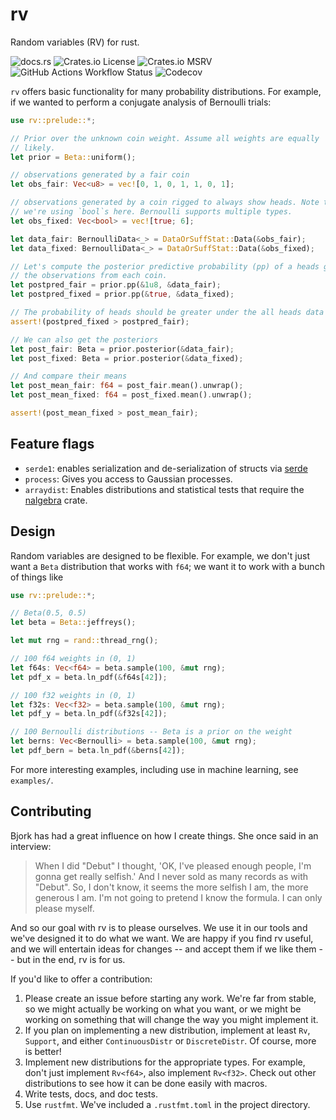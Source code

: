 # rv

Random variables (RV) for rust. 

![docs.rs](https://img.shields.io/docsrs/rv)
![Crates.io License](https://img.shields.io/crates/l/rv)
![Crates.io MSRV](https://img.shields.io/crates/msrv/rv)
![GitHub Actions Workflow Status](https://img.shields.io/github/actions/workflow/status/promised-ai/rv/rust-build-test.yaml)
![Codecov](https://img.shields.io/codecov/c/github/promised-ai/rv)



`rv` offers basic functionality for many probability distributions.  For example,
if we wanted to perform a conjugate analysis of Bernoulli trials:

```rust
use rv::prelude::*;

// Prior over the unknown coin weight. Assume all weights are equally
// likely.
let prior = Beta::uniform();

// observations generated by a fair coin
let obs_fair: Vec<u8> = vec![0, 1, 0, 1, 1, 0, 1];

// observations generated by a coin rigged to always show heads. Note that
// we're using `bool`s here. Bernoulli supports multiple types.
let obs_fixed: Vec<bool> = vec![true; 6];

let data_fair: BernoulliData<_> = DataOrSuffStat::Data(&obs_fair);
let data_fixed: BernoulliData<_> = DataOrSuffStat::Data(&obs_fixed);

// Let's compute the posterior predictive probability (pp) of a heads given
// the observations from each coin.
let postpred_fair = prior.pp(&1u8, &data_fair);
let postpred_fixed = prior.pp(&true, &data_fixed);

// The probability of heads should be greater under the all heads data
assert!(postpred_fixed > postpred_fair);

// We can also get the posteriors
let post_fair: Beta = prior.posterior(&data_fair);
let post_fixed: Beta = prior.posterior(&data_fixed);

// And compare their means
let post_mean_fair: f64 = post_fair.mean().unwrap();
let post_mean_fixed: f64 = post_fixed.mean().unwrap();

assert!(post_mean_fixed > post_mean_fair);
```

## Feature flags

- `serde1`: enables serialization and de-serialization of structs via [serde](https://crates.io/crates/serde)
- `process`: Gives you access to Gaussian processes.
- `arraydist`: Enables distributions and statistical tests that require the [nalgebra](https://crates.io/crates/nalgebra) crate.

## Design

Random variables are designed to be flexible. For example, we don't just want a
`Beta` distribution that works with `f64`; we want it to work with a bunch of
things like


```rust
use rv::prelude::*;

// Beta(0.5, 0.5)
let beta = Beta::jeffreys();

let mut rng = rand::thread_rng();

// 100 f64 weights in (0, 1)
let f64s: Vec<f64> = beta.sample(100, &mut rng);
let pdf_x = beta.ln_pdf(&f64s[42]);

// 100 f32 weights in (0, 1)
let f32s: Vec<f32> = beta.sample(100, &mut rng);
let pdf_y = beta.ln_pdf(&f32s[42]);

// 100 Bernoulli distributions -- Beta is a prior on the weight
let berns: Vec<Bernoulli> = beta.sample(100, &mut rng);
let pdf_bern = beta.ln_pdf(&berns[42]);
```

For more interesting examples, including use in machine learning, see
`examples/`.

## Contributing

Bjork has had a great influence on how I create things. She once said in an
interview:

> When I did "Debut" I thought, 'OK, I've pleased enough people, I'm gonna get
> really selfish.' And I never sold as many records as with "Debut". So, I
> don't know, it seems the more selfish I am, the more generous I am. I'm not
> going to pretend I know the formula. I can only please myself.

And so our goal with rv is to please ourselves. We use it in our tools and
we've designed it to do what we want. We are happy if you find rv useful, and
we will entertain ideas for changes -- and accept them if we like them -- but
in the end, rv is for us.

If you'd like to offer a contribution:

1. Please create an issue before starting any work. We're far from stable, so
   we might actually be working on what you want, or we might be working on
   something that will change the way you might implement it.
2. If you plan on implementing a new distribution, implement at least `Rv`,
   `Support`, and either `ContinuousDistr` or `DiscreteDistr`. Of course, more
   is better!
3. Implement new distributions for the appropriate types. For example, don't
   just implement `Rv<f64>`, also implement `Rv<f32>`. Check out other
   distributions to see how it can be done easily with macros.
4. Write tests, docs, and doc tests.
5. Use `rustfmt`. We've included a `.rustfmt.toml` in the project directory.
